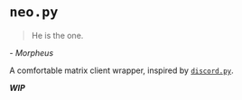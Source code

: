 # `neo.py`

> He is the one.

*- Morpheus*

A comfortable matrix client wrapper, inspired by [`discord.py`](https://github.com/Rapptz/discord.py).

***WIP***
